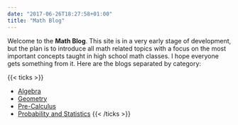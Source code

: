 ```yaml
---
date: "2017-06-26T18:27:58+01:00"
title: "Math Blog"
---
```


Welcome to the **Math Blog**. This site is in a very early stage of development,
but the plan is to introduce all math related topics with a focus on the most
important concepts taught in high school math classes. I hope everyone gets
something from it. Here are the blogs separated by category:

{{< ticks >}}
* [Algebra](/math_blog/tags/algebra)
* [Geometry](/tags/geometry)
* [Pre-Calculus](/math_blog/tags/pre-calculus)
* [Probability and Statistics](/math_blog/tags/statistics)
{{< /ticks >}}
